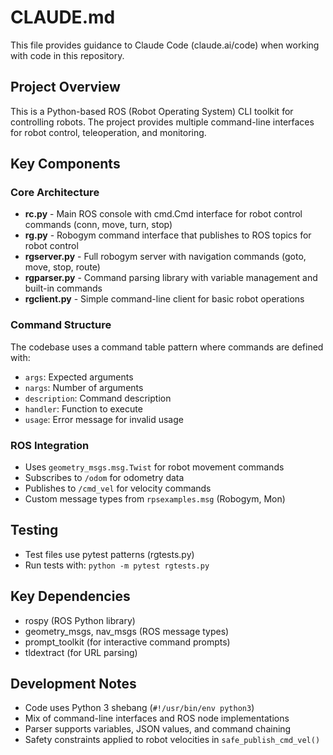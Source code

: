 # CLAUDE.md

This file provides guidance to Claude Code (claude.ai/code) when working with code in this repository.

## Project Overview
This is a Python-based ROS (Robot Operating System) CLI toolkit for controlling robots. The project provides multiple command-line interfaces for robot control, teleoperation, and monitoring.

## Key Components

### Core Architecture
- **rc.py** - Main ROS console with cmd.Cmd interface for robot control commands (conn, move, turn, stop)
- **rg.py** - Robogym command interface that publishes to ROS topics for robot control
- **rgserver.py** - Full robogym server with navigation commands (goto, move, stop, route)
- **rgparser.py** - Command parsing library with variable management and built-in commands
- **rgclient.py** - Simple command-line client for basic robot operations

### Command Structure
The codebase uses a command table pattern where commands are defined with:
- `args`: Expected arguments
- `nargs`: Number of arguments
- `description`: Command description
- `handler`: Function to execute
- `usage`: Error message for invalid usage

### ROS Integration
- Uses `geometry_msgs.msg.Twist` for robot movement commands
- Subscribes to `/odom` for odometry data
- Publishes to `/cmd_vel` for velocity commands
- Custom message types from `rpsexamples.msg` (Robogym, Mon)

## Testing
- Test files use pytest patterns (rgtests.py)
- Run tests with: `python -m pytest rgtests.py`

## Key Dependencies
- rospy (ROS Python library)
- geometry_msgs, nav_msgs (ROS message types)
- prompt_toolkit (for interactive command prompts)
- tldextract (for URL parsing)

## Development Notes
- Code uses Python 3 shebang (`#!/usr/bin/env python3`)
- Mix of command-line interfaces and ROS node implementations
- Parser supports variables, JSON values, and command chaining
- Safety constraints applied to robot velocities in `safe_publish_cmd_vel()`